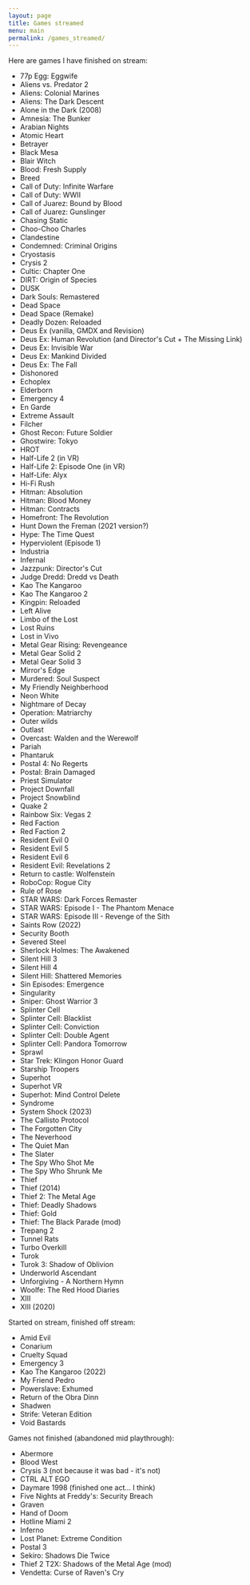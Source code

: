 ```yaml
---
layout: page
title: Games streamed
menu: main
permalink: /games_streamed/
---
```

Here are games I have finished on stream:
* 77p Egg: Eggwife
* Aliens vs. Predator 2
* Aliens: Colonial Marines
* Aliens: The Dark Descent
* Alone in the Dark (2008)
* Amnesia: The Bunker
* Arabian Nights
* Atomic Heart
* Betrayer
* Black Mesa
* Blair Witch
* Blood: Fresh Supply
* Breed
* Call of Duty: Infinite Warfare
* Call of Duty: WWII
* Call of Juarez: Bound by Blood
* Call of Juarez: Gunslinger
* Chasing Static
* Choo-Choo Charles
* Clandestine
* Condemned: Criminal Origins
* Cryostasis
* Crysis 2
* Cultic: Chapter One
* DIRT: Origin of Species
* DUSK
* Dark Souls: Remastered
* Dead Space
* Dead Space (Remake)
* Deadly Dozen: Reloaded
* Deus Ex (vanilla, GMDX and Revision)
* Deus Ex: Human Revolution (and Director's Cut + The Missing Link)
* Deus Ex: Invisible War
* Deus Ex: Mankind Divided
* Deus Ex: The Fall
* Dishonored
* Echoplex
* Elderborn
* Emergency 4
* En Garde
* Extreme Assault
* Filcher
* Ghost Recon: Future Soldier
* Ghostwire: Tokyo
* HROT
* Half-Life 2 (in VR)
* Half-Life 2: Episode One (in VR)
* Half-Life: Alyx
* Hi-Fi Rush
* Hitman: Absolution
* Hitman: Blood Money
* Hitman: Contracts
* Homefront: The Revolution
* Hunt Down the Freman (2021 version?)
* Hype: The Time Quest
* Hyperviolent (Episode 1)
* Industria
* Infernal
* Jazzpunk: Director's Cut
* Judge Dredd: Dredd vs Death
* Kao The Kangaroo
* Kao The Kangaroo 2
* Kingpin: Reloaded
* Left Alive
* Limbo of the Lost
* Lost Ruins
* Lost in Vivo
* Metal Gear Rising: Revengeance
* Metal Gear Solid 2
* Metal Gear Solid 3
* Mirror's Edge
* Murdered: Soul Suspect
* My Friendly Neighberhood
* Neon White
* Nightmare of Decay
* Operation: Matriarchy
* Outer wilds
* Outlast
* Overcast: Walden and the Werewolf
* Pariah
* Phantaruk
* Postal 4: No Regerts
* Postal: Brain Damaged
* Priest Simulator
* Project Downfall
* Project Snowblind
* Quake 2
* Rainbow Six: Vegas 2
* Red Faction
* Red Faction 2
* Resident Evil 0
* Resident Evil 5
* Resident Evil 6
* Resident Evil: Revelations 2
* Return to castle: Wolfenstein
* RoboCop: Rogue City
* Rule of Rose
* STAR WARS: Dark Forces Remaster
* STAR WARS: Episode I - The Phantom Menace
* STAR WARS: Episode III - Revenge of the Sith
* Saints Row (2022)
* Security Booth
* Severed Steel
* Sherlock Holmes: The Awakened
* Silent Hill 3
* Silent Hill 4
* Silent Hill: Shattered Memories
* Sin Episodes: Emergence
* Singularity
* Sniper: Ghost Warrior 3
* Splinter Cell
* Splinter Cell: Blacklist
* Splinter Cell: Conviction
* Splinter Cell: Double Agent
* Splinter Cell: Pandora Tomorrow
* Sprawl
* Star Trek: Klingon Honor Guard
* Starship Troopers
* Superhot
* Superhot VR
* Superhot: Mind Control Delete
* Syndrome
* System Shock (2023)
* The Callisto Protocol
* The Forgotten City
* The Neverhood
* The Quiet Man
* The Slater
* The Spy Who Shot Me
* The Spy Who Shrunk Me
* Thief
* Thief (2014)
* Thief 2: The Metal Age
* Thief: Deadly Shadows
* Thief: Gold
* Thief: The Black Parade (mod)
* Trepang 2
* Tunnel Rats
* Turbo Overkill
* Turok
* Turok 3: Shadow of Oblivion
* Underworld Ascendant
* Unforgiving - A Northern Hymn
* Woolfe: The Red Hood Diaries
* XIII
* XIII (2020)

Started on stream, finished off stream:
* Amid Evil
* Conarium
* Cruelty Squad
* Emergency 3
* Kao The Kangaroo (2022)
* My Friend Pedro
* Powerslave: Exhumed
* Return of the Obra Dinn
* Shadwen
* Strife: Veteran Edition
* Void Bastards

Games not finished (abandoned mid playthrough):
* Abermore
* Blood West
* Crysis 3 (not because it was bad - it's not)
* CTRL ALT EGO
* Daymare 1998 (finished one act... I think)
* Five Nights at Freddy's: Security Breach
* Graven
* Hand of Doom
* Hotline Miami 2
* Inferno
* Lost Planet: Extreme Condition
* Postal 3
* Sekiro: Shadows Die Twice
* Thief 2 T2X: Shadows of the Metal Age (mod)
* Vendetta: Curse of Raven's Cry
